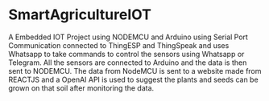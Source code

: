 # SmartAgricultureIOT
A Embedded IOT Project using NODEMCU and Arduino using Serial Port Communication connected to ThingESP and ThingSpeak and uses Whatsapp to take commands to control the sensors using Whatsapp or Telegram. All the sensors are connected to Arduino and the data is then sent to NODEMCU. The data from NodeMCU is sent to a website made from REACTJS and a OpenAI API is used to suggest the plants and seeds can be grown on that soil after monitoring the data.
